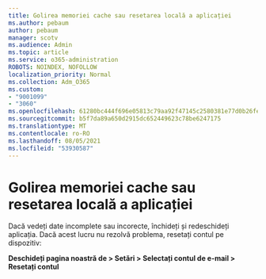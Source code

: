 ```yaml
---
title: Golirea memoriei cache sau resetarea locală a aplicației
ms.author: pebaum
author: pebaum
manager: scotv
ms.audience: Admin
ms.topic: article
ms.service: o365-administration
ROBOTS: NOINDEX, NOFOLLOW
localization_priority: Normal
ms.collection: Adm_O365
ms.custom:
- "9001099"
- "3060"
ms.openlocfilehash: 61280bc444f696e05813c79aa92f47145c2580381e77d0b26fe6fdca527647a6
ms.sourcegitcommit: b5f7da89a650d2915dc652449623c78be6247175
ms.translationtype: MT
ms.contentlocale: ro-RO
ms.lasthandoff: 08/05/2021
ms.locfileid: "53930587"
---
```

# <a name="clear-the-cache-or-locally-reset-the-app"></a>Golirea memoriei cache sau resetarea locală a aplicației

Dacă vedeți date incomplete sau incorecte, închideți și redeschideți aplicația.  Dacă acest lucru nu rezolvă problema, resetați contul pe dispozitiv: 

**Deschideți pagina noastră de > Setări > Selectați contul de e-mail > Resetați contul**